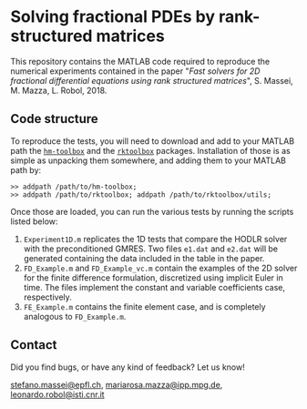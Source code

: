 # Solving fractional PDEs by rank-structured matrices

This repository contains the MATLAB code required to reproduce the numerical experiments contained in the paper "*Fast solvers for 2D fractional differential equations using rank structured matrices*", S. Massei, M. Mazza, L. Robol, 2018. 

## Code structure
To reproduce the tests, you will need to download and add to your MATLAB path the [`hm-toolbox`](https://github.com/numpi/hm-toolbox) and the [`rktoolbox`](http://guettel.com/rktoolbox/) packages. Installation of those is as simple as unpacking them somewhere, and adding them to your MATLAB path by:

    >> addpath /path/to/hm-toolbox;
    >> addpath /path/to/rktoolbox; addpath /path/to/rktoolbox/utils;

Once those are loaded, you can run the various tests by running the scripts listed below: 

 1. `Experiment1D.m` replicates the 1D tests that compare the HODLR solver with the preconditioned GMRES. Two files `e1.dat` and `e2.dat` will be generated containing the data included in the table in the paper. 
 2. `FD_Example.m` and `FD_Example_vc.m` contain the examples of the 2D solver for the finite difference formulation, discretized using implicit Euler in time. The files implement the constant and variable coefficients case, respectively.
 3. `FE_Example.m` contains the finite element case, and is completely analogous to `FD_Example.m`. 

## Contact
Did you find bugs, or have any kind of feedback? Let us know! 

[stefano.massei@epfl.ch](mailto:stefano.massei@epfl.ch), [mariarosa.mazza@ipp.mpg.de](mailto:mariarosa.mazza@ipp.mpg.de), [leonardo.robol@isti.cnr.it](mailto:leonardo.robol@isti.cnr.it)


